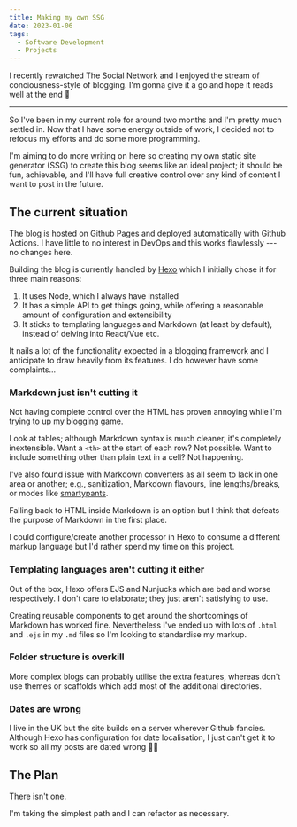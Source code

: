 ```yaml
---
title: Making my own SSG
date: 2023-01-06
tags:
  - Software Development
  - Projects
---
```


I recently rewatched The Social Network and I enjoyed the stream of
conciousness-style of blogging. I'm gonna give it a go and hope it reads well at
the end 🤞

<!-- TODO add spoilers component -->
<!-- There won't any crude comparison websites for this project through. -->

---

So I've been in my current role for around two months and I'm pretty much
settled in. Now that I have some energy outside of work, I decided not to
refocus my efforts and do some more programming.

I'm aiming to do more writing on here so creating my own static site generator
(SSG) to create this blog seems like an ideal project; it should be fun,
achievable, and I'll have full creative control over any kind of content I want
to post in the future.

## The current situation

The blog is hosted on Github Pages and deployed automatically with Github
Actions. I have little to no interest in DevOps and this works flawlessly --- no
changes here.

Building the blog is currently handled by [Hexo](https://github.com/hexojs/hexo)
which I initially chose it for three main reasons:

1. It uses Node, which I always have installed
2. It has a simple API to get things going, while offering a reasonable amount
   of configuration and extensibility
3. It sticks to templating languages and Markdown (at least by default), instead
   of delving into React/Vue etc.

It nails a lot of the functionality expected in a blogging framework and I
anticipate to draw heavily from its features. I do however have some
complaints...

### Markdown just isn't cutting it

Not having complete control over the HTML has proven annoying while I'm trying
to up my blogging game.

Look at tables; although Markdown syntax is much cleaner, it's completely
inextensible. Want a `<th>` at the start of each row? Not possible. Want to
include something other than plain text in a cell? Not happening.

I've also found issue with Markdown converters as all seem to lack in one area
or another; e.g., sanitization, Markdown flavours, line lengths/breaks, or modes
like
[smartypants](https://github.com/xoofx/markdig/blob/master/src/Markdig.Tests/Specs/SmartyPantsSpecs.md).

Falling back to HTML inside Markdown is an option but I think that defeats the
purpose of Markdown in the first place.

I could configure/create another processor in Hexo to consume a different markup
language but I'd rather spend my time on this project.

### Templating languages aren't cutting it either

Out of the box, Hexo offers EJS and Nunjucks which are bad and worse
respectively. I don't care to elaborate; they just aren't satisfying to use.

Creating reusable components to get around the shortcomings of Markdown has
worked fine. Nevertheless I've ended up with lots of `.html` and `.ejs` in my
`.md` files so I'm looking to standardise my markup.

### Folder structure is overkill

More complex blogs can probably utilise the extra features, whereas don't use
themes or scaffolds which add most of the additional directories.

### Dates are wrong

I live in the UK but the site builds on a server wherever Github fancies.
Although Hexo has configuration for date localisation, I just can't get it to
work so all my posts are dated wrong 🤷‍♂️

## The Plan

There isn't one.

I'm taking the simplest path and I can refactor as necessary.
